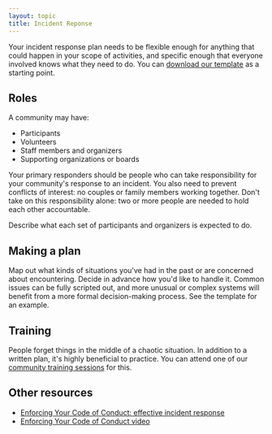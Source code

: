 ```yaml
---
layout: topic
title: Incident Reponse
---
```


Your incident response plan needs to be flexible enough for anything that could happen in your scope of activities, and specific enough that everyone involved knows what they need to do. You can [download our template](/training/code_of_conduct/TemplateIncidentResponseGuide.pdf) as a starting point.

## Roles

A community may have:

- Participants
- Volunteers
- Staff members and organizers
- Supporting organizations or boards

Your primary responders should be people who can take responsibility for your community's response to an incident. You also need to prevent conflicts of interest: no couples or family members working together. Don't take on this responsibility alone: two or more people are needed to hold each other accountable.

Describe what each set of participants and organizers is expected to do.

## Making a plan

Map out what kinds of situations you've had in the past or are concerned about encountering. Decide in advance how you'd like to handle it. Common issues can be fully scripted out, and more unusual or complex systems will benefit from a more formal decision-making process. See the template for an example.

## Training

People forget things in the middle of a chaotic situation. In addition to a written plan, it's highly beneficial to practice. You can attend one of our [community training sessions](/training/code_of_conduct) for this.

## Other resources

- [Enforcing Your Code of Conduct: effective incident response](http://www.slideshare.net/aeschright/enforcing-your-code-of-conduct-effective-incident-response)
- [Enforcing Your Code of Conduct video](http://confreaks.tv/videos/osfeels2015-enforcing-your-code-of-conduct-effective-incident-response)